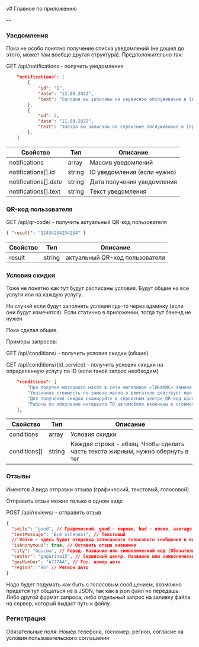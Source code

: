 v# Главное по приложению

--

### Уведомления

Пока не особо понятно получение списка уведомлений (не дошел до этого, может там вообще другая структура). Предположительно так:

GET /api/notifications - получить уведомления

```json
    "notifications": [
        {
            "id": "1",
            "date": "12.09.2022",
            "text": "Сегодня вы записаны на сервисное обслуживание в [время записи] в сервисный центр Тикамис по адресу [адрес СЦ]",
        },
        {
            "id": 2,
            "date": "11.09.2022",
            "text": "Завтра вы записаны на сервисное обслуживание в [время записи] в сервисный центр Тикамис по адресу [адрес СЦ]",
        },
    ]
```

| Свойство             | Тип    | Описание                    |
| -------------------- | ------ | --------------------------- |
| notifications        | array  | Массив уведомлений          |
| notifications[].id   | string | ID уведомления (если нужно) |
| notifications[].date | string | Дата получения уведомления  |
| notifications[].text | string | Текст уведомления           |

### QR-код пользователя

GET /api/qr-code/ - получить актуальный QR-код пользователя

```json
{ "result": "12434234234234" }
```

| Свойство | Тип    | Описание                       |
| -------- | ------ | ------------------------------ |
| result   | string | актуальный QR-код пользователя |

### Условия скидки

Тоже не понятно как тут будут расписаны условия. Будут общие на все услуги или на каждую услугу.

На случай если будут заполнять условия где-то через админку (если они будут изменятся). Если статично в приложении, тогда тут бэкенд не нужен

Пока сделал общие.

Примеры запросов:

GET /api/conditions/ - получить условия скидки (общие)

GET /api/conditions/{id_service} - получить условия скидки на определенную услугу по ID (если такой запрос необходим)

```json
    "conditions": [
        "При покупке моторного масла в сети магазинов «ТИКАМИС» замена моторного масла производится по цене 50 рублей независимо от суммы покупки.",
        "Указанная стоимость по замене масла в двигателе действует при покупке не менее 4-х литров моторного масла и при наличии записи о такой покупке в кассовом чеке.",
        "Для получения скидки сканируйте в сервисном центре QR-код кассового чека на товары, приобретаемые в магазинах Тикамис",
        "Работы по обнулению интервала ТО автомобиля включены в стоимость замены масла в двигателе.",
    ],
```

| Свойство     | Тип    | Описание                                                                               |
| ------------ | ------ | -------------------------------------------------------------------------------------- |
| conditions   | array  | Условия скидки                                                                         |
| conditions[] | string | Каждая строка - абзац. Чтобы сделать часть текста жирным, нужно обернуть в тег <b></b> |

### Отзывы

Имеются 3 вида отправки отзыва (графический, текстовый, голосовой)

Отправить отзыв можно только в одном виде

POST /api/reviews/ - отправить отзыв

```json
{
  "smile": "good", // Графический. good - хорошо, bad - плохо, average - средне. Здесь смотри сам. (я не англичанин)
  "textMessage": "Всё отлично!", // Текстовый
  // Voice - здесь будет отправка записанного голосового сообщения в виде файла
  "isAnonymous": true, // Оставить отзыв анонимно
  "city": "moscow", // Город. Название или символический код (Обязательное поле)
  "center": "gagarina15", // Сервисный центр. Название или символический код (Обязательное поле)
  "gosNumber": "A777AA", // Гос. номер авто
  "region": "86" // Регион авто
}
```

Надо будет подумать как быть с голосовым сообщением, возможно придется тут общаться не в JSON, так как в json файл не передашь. Либо другой формат запроса, либо отдельный запрос на заливку файла на сервер, который выдаст путь к файлу.

### Регистрация

Обязательные поля: Номер телефона, госномер, регион, согласие на условия пользовательского соглашения
